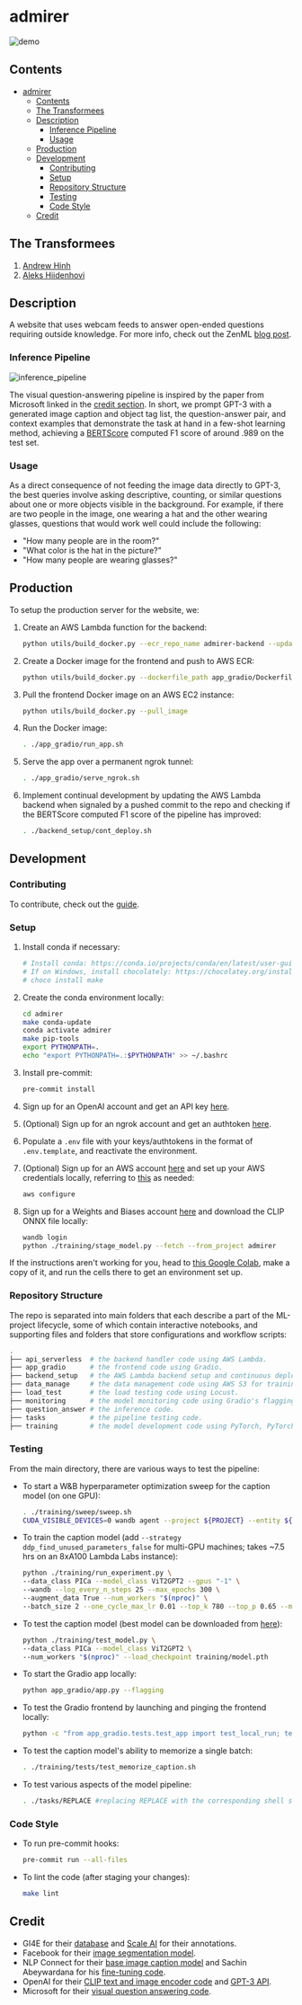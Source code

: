 # admirer

![demo](./assets/demo.png)

## Contents

- [admirer](#admirer)
  - [Contents](#contents)
  - [The Transformees](#the-transformees)
  - [Description](#description)
    - [Inference Pipeline](#inference-pipeline)
    - [Usage](#usage)
  - [Production](#production)
  - [Development](#development)
    - [Contributing](#contributing)
    - [Setup](#setup)
    - [Repository Structure](#repository-structure)
    - [Testing](#testing)
    - [Code Style](#code-style)
  - [Credit](#credit)

## The Transformees

1. [Andrew Hinh](https://github.com/andrewhinh)
2. [Aleks Hiidenhovi](https://github.com/alekshiidenhovi)

## Description

A website that uses webcam feeds to answer open-ended questions requiring outside knowledge. For more info, check out the ZenML [blog post](https://bit.ly/3BZ4YpB).

### Inference Pipeline

![inference_pipeline](./assets/inference_pipeline.png)

The visual question-answering pipeline is inspired by the paper from Microsoft linked in the [credit section](#credit). In short, we prompt GPT-3 with a generated image caption and object tag list, the question-answer pair, and context examples that demonstrate the task at hand in a few-shot learning method, achieving a [BERTScore](http://bit.ly/3tM1mmc) computed F1 score of around .989 on the test set.

### Usage

As a direct consequence of not feeding the image data directly to GPT-3, the best queries involve asking descriptive, counting, or similar questions about one or more objects visible in the background. For example, if there are two people in the image, one wearing a hat and the other wearing glasses, questions that would work well could include the following:

- "How many people are in the room?"
- "What color is the hat in the picture?"
- "How many people are wearing glasses?"

## Production

To setup the production server for the website, we:

1. Create an AWS Lambda function for the backend:

    ```bash
    python utils/build_docker.py --ecr_repo_name admirer-backend --update_lambda_func
    ```

2. Create a Docker image for the frontend and push to AWS ECR:

    ```bash
    python utils/build_docker.py --dockerfile_path app_gradio/Dockerfile
    ```

3. Pull the frontend Docker image on an AWS EC2 instance:

    ```bash
    python utils/build_docker.py --pull_image
    ```

4. Run the Docker image:

    ```bash
    . ./app_gradio/run_app.sh
    ```

5. Serve the app over a permanent ngrok tunnel:

    ```bash
    . ./app_gradio/serve_ngrok.sh
    ```

6. Implement continual development by updating the AWS Lambda backend when signaled by a pushed commit to the repo and checking if the BERTScore computed F1 score of the pipeline has improved:

    ```bash
    . ./backend_setup/cont_deploy.sh
    ```

## Development

### Contributing

To contribute, check out the [guide](./CONTRIBUTING.md).

### Setup

1. Install conda if necessary:

    ```bash
    # Install conda: https://conda.io/projects/conda/en/latest/user-guide/install/index.html#regular-installation
    # If on Windows, install chocolately: https://chocolatey.org/install. Then, run:
    # choco install make
    ```

2. Create the conda environment locally:

    ```bash
    cd admirer
    make conda-update
    conda activate admirer
    make pip-tools
    export PYTHONPATH=.
    echo "export PYTHONPATH=.:$PYTHONPATH" >> ~/.bashrc
    ```

3. Install pre-commit:

    ```bash
    pre-commit install
    ```

4. Sign up for an OpenAI account and get an API key [here](https://beta.openai.com/account/api-keys).
5. (Optional) Sign up for an ngrok account and get an authtoken [here](https://dashboard.ngrok.com/auth).
6. Populate a `.env` file with your keys/authtokens in the format of `.env.template`, and reactivate the environment.
7. (Optional) Sign up for an AWS account [here](https://us-west-2.console.aws.amazon.com/ecr/create-repository?region=us-west-2) and set up your AWS credentials locally, referring to [this](https://docs.aws.amazon.com/cli/latest/userguide/cli-configure-quickstart.html#cli-configure-quickstart-config) as needed:

    ```bash
    aws configure
    ```

8. Sign up for a Weights and Biases account [here](https://wandb.ai/signup) and download the CLIP ONNX file locally:

    ```bash
    wandb login
    python ./training/stage_model.py --fetch --from_project admirer
    ```

If the instructions aren't working for you, head to [this Google Colab](https://colab.research.google.com/drive/1Z34DLHJm1i1e1tnknICujfZC6IaToU3k?usp=sharing), make a copy of it, and run the cells there to get an environment set up.

### Repository Structure

The repo is separated into main folders that each describe a part of the ML-project lifecycle, some of which contain interactive notebooks, and supporting files and folders that store configurations and workflow scripts:

```bash
.
├── api_serverless  # the backend handler code using AWS Lambda.
├── app_gradio      # the frontend code using Gradio.
├── backend_setup   # the AWS Lambda backend setup and continuous deployment code.
├── data_manage     # the data management code using AWS S3 for training data and ZenML log storage, boto3 for data exploration, and ZenML + Great Expectations for data validation.
├── load_test       # the load testing code using Locust.
├── monitoring      # the model monitoring code using Gradio's flagging feature.
├── question_answer # the inference code.
├── tasks           # the pipeline testing code.
├── training        # the model development code using PyTorch, PyTorch Lightning, and Weights and Biases.
```

### Testing

From the main directory, there are various ways to test the pipeline:

- To start a W&B hyperparameter optimization sweep for the caption model (on one GPU):

    ```bash
    . ./training/sweep/sweep.sh
    CUDA_VISIBLE_DEVICES=0 wandb agent --project ${PROJECT} --entity ${ENTITY} ${SWEEP_ID}
    ```

- To train the caption model (add `--strategy ddp_find_unused_parameters_false` for multi-GPU machines; takes ~7.5 hrs on an 8xA100 Lambda Labs instance):

    ```bash
    python ./training/run_experiment.py \
    --data_class PICa --model_class ViT2GPT2 --gpus "-1" \
    --wandb --log_every_n_steps 25 --max_epochs 300 \
    --augment_data True --num_workers "$(nproc)" \
    --batch_size 2 --one_cycle_max_lr 0.01 --top_k 780 --top_p 0.65 --max_label_length 50
    ```

- To test the caption model (best model can be downloaded from [here](https://wandb.ai/admirer/admirer-training/artifacts/model/model-2vgqajre/v4/files)):

    ```bash
    python ./training/test_model.py \
    --data_class PICa --model_class ViT2GPT2 \
    --num_workers "$(nproc)" --load_checkpoint training/model.pth
    ```

- To start the Gradio app locally:

    ```bash
    python app_gradio/app.py --flagging
    ```

- To test the Gradio frontend by launching and pinging the frontend locally:

    ```bash
    python -c "from app_gradio.tests.test_app import test_local_run; test_local_run()"
    ```

- To test the caption model's ability to memorize a single batch:

    ```bash
    . ./training/tests/test_memorize_caption.sh
    ```

- To test various aspects of the model pipeline:

    ```bash
    . ./tasks/REPLACE #replacing REPLACE with the corresponding shell script in the tasks/ folder
    ```

### Code Style

- To run pre-commit hooks:

    ```bash
    pre-commit run --all-files
    ```

- To lint the code (after staging your changes):

    ```bash
    make lint
    ```

## Credit

- GI4E for their [database](https://www.unavarra.es/gi4e/databases/gi4e/?languageId=1) and [Scale AI](https://scale.com/) for their annotations.
- Facebook for their [image segmentation model](https://huggingface.co/facebook/detr-resnet-50-panoptic).
- NLP Connect for their [base image caption model](https://huggingface.co/nlpconnect/vit-gpt2-image-captioning) and Sachin Abeywardana for his [fine-tuning code](https://sachinruk.github.io/blog/pytorch/huggingface/2021/12/28/vit-to-gpt2-encoder-decoder-model.html).
- OpenAI for their [CLIP text and image encoder code](https://huggingface.co/openai/clip-vit-base-patch16) and [GPT-3 API](https://openai.com/api/).
- Microsoft for their [visual question answering code](https://github.com/microsoft/PICa).
